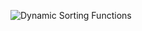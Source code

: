 ![Dynamic Sorting Functions](https://github.com/user-attachments/assets/e69b84f9-a055-4cf5-9afc-b6220cd2b695)
